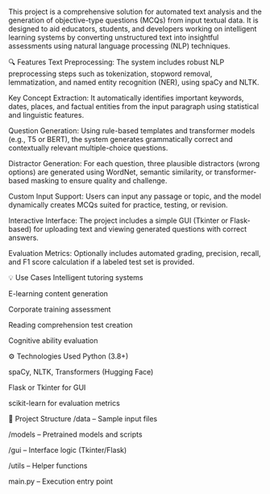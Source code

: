 This project is a comprehensive solution for automated text analysis and the generation of objective-type questions (MCQs) from input textual data. It is designed to aid educators, students, and developers working on intelligent learning systems by converting unstructured text into insightful assessments using natural language processing (NLP) techniques.

🔍 Features
Text Preprocessing: The system includes robust NLP preprocessing steps such as tokenization, stopword removal, lemmatization, and named entity recognition (NER), using spaCy and NLTK.

Key Concept Extraction: It automatically identifies important keywords, dates, places, and factual entities from the input paragraph using statistical and linguistic features.

Question Generation: Using rule-based templates and transformer models (e.g., T5 or BERT), the system generates grammatically correct and contextually relevant multiple-choice questions.

Distractor Generation: For each question, three plausible distractors (wrong options) are generated using WordNet, semantic similarity, or transformer-based masking to ensure quality and challenge.

Custom Input Support: Users can input any passage or topic, and the model dynamically creates MCQs suited for practice, testing, or revision.

Interactive Interface: The project includes a simple GUI (Tkinter or Flask-based) for uploading text and viewing generated questions with correct answers.

Evaluation Metrics: Optionally includes automated grading, precision, recall, and F1 score calculation if a labeled test set is provided.

💡 Use Cases
Intelligent tutoring systems

E-learning content generation

Corporate training assessment

Reading comprehension test creation

Cognitive ability evaluation

⚙️ Technologies Used
Python (3.8+)

spaCy, NLTK, Transformers (Hugging Face)

Flask or Tkinter for GUI

scikit-learn for evaluation metrics

📁 Project Structure
/data – Sample input files

/models – Pretrained models and scripts

/gui – Interface logic (Tkinter/Flask)

/utils – Helper functions

main.py – Execution entry point

